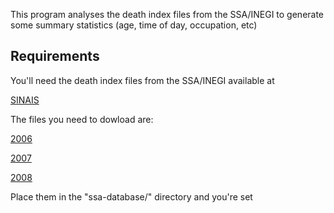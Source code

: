 This program analyses the death index files from the SSA/INEGI to generate some summary statistics (age, time of day, occupation, etc)

Requirements
------------

You'll need the death index files from the SSA/INEGI available at

[SINAIS](http://sinais.salud.gob.mx/basesdedatos/index.html#estatica)

The files you need to dowload are:

[2006](http://www.sinais.salud.gob.mx/descargas/zip/def2006.zip)

[2007](http://www.sinais.salud.gob.mx/descargas/zip/def2007.zip)

[2008](http://www.sinais.salud.gob.mx/descargas/zip/def2008.zip)

Place them in the "ssa-database/" directory and you're set
